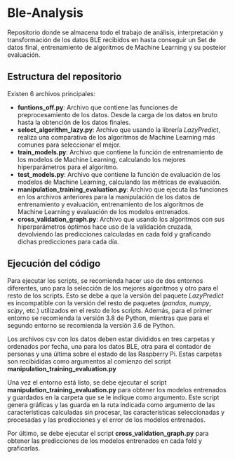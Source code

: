 # Ble-Analysis

Repositorio donde se almacena todo el trabajo de análisis, interpretación y transformación de los datos BLE recibidos en
hasta conseguir un Set de datos final, entrenamiento de algoritmos de Machine Learning y su posteior evaluación.

## Estructura del repositorio

Existen 6 archivos principales:

- **funtions_off.py**: Archivo que contiene las funciones de preprocesamiento de los datos. Desde la carga de los datos
  en
  bruto hasta la obtención de los datos finales.
- **select_algorithm_lazy.py**: Archivo que usando la librería *LazyPredict*, realiza una comparativa de los algoritmos
  de
  Machine Learning más comunes para seleccionar el mejor.
- **train_models.py**: Archivo que contiene la función de entrenamiento de los modelos de Machine Learning, calculando
  los
  mejores hiperparámetros para el algoritmo.
- **test_models.py**: Archivo que contiene la función de evaluación de los modelos de Machine Learning, calculando las
  métricas de evaluación.
- **manipulation_training_evaluation.py**: Archivo que ejecuta las funciones en los archivos anteriores para la
  manipulación
  de los datos de entrenamiento y evaluación, entrenamiento de los algoritmos de Machine Learning y evaluación de los
  modelos entrenados.
- **cross_validation_graph.py**: Archivo que usando los algoritmos con sus hiperparámetros óptimos hace uso de la
  validación
  cruzada, devolviendo las predicciones calculadas en cada fold y graficando dichas predicciones para cada día.

## Ejecución del código

Para ejecutar los scripts, se recomienda hacer uso de dos entornos diferentes, uno para la selección de los mejores
algoritmos y otro para el resto de los scripts.
Esto se debe a que la versión del paquete *LazyPredict* es incompatible con la versión del resto de paquetes (*pandas*,
*numpy*, *scipy*, etc.) utilizados en el resto de los scripts.
Además, para el primer entorno se recomienda la versión 3.8 de Python, mientras que para el segundo entorno se
recomienda la versión 3.6 de Python.

Los archivos csv con los datos deben estar divididos en tres carpetas y ordenados por fecha, una para los datos BLE,
otra para el contador de personas y una última sobre el estado de las Raspberry Pi. Estas carpetas son recibididas como
argumentos al comienzo del script **manipulation_training_evaluation.py**

Una vez el entorno está listo, se debe ejecutar el script **manipulation_training_evaluation.py** para obtener los
modelos entrenados y guardados en la carpeta que se le indique como argumento.
Este script genera gráficas y las guarda en la ruta indicada como argumento de las características calculadas sin
procesar, las características seleccionadas y procesadas y las predicciones y el error de los modelos entrenados.

Por último, se debe ejecutar el script **cross_validation_graph.py** para obtener las predicciones de los modelos
entrenados en cada fold y graficarlas.
